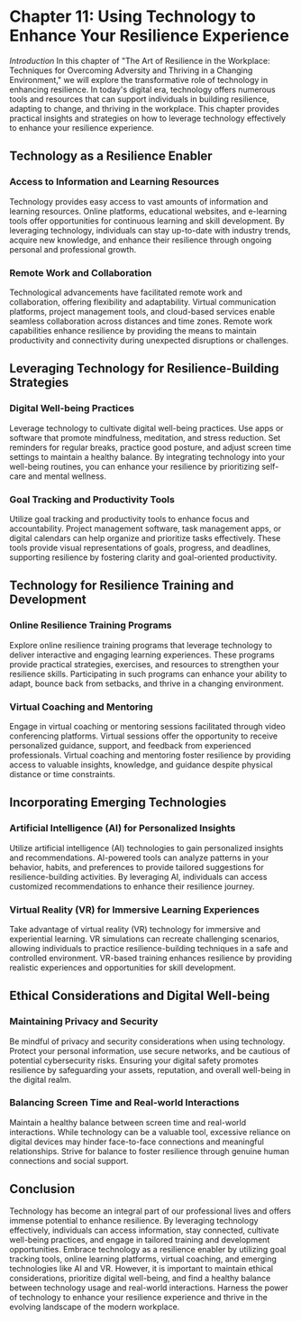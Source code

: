 Chapter 11: Using Technology to Enhance Your Resilience Experience
==================================================================

*Introduction* In this chapter of "The Art of Resilience in the Workplace: Techniques for Overcoming Adversity and Thriving in a Changing Environment," we will explore the transformative role of technology in enhancing resilience. In today's digital era, technology offers numerous tools and resources that can support individuals in building resilience, adapting to change, and thriving in the workplace. This chapter provides practical insights and strategies on how to leverage technology effectively to enhance your resilience experience.

Technology as a Resilience Enabler
----------------------------------

### Access to Information and Learning Resources

Technology provides easy access to vast amounts of information and learning resources. Online platforms, educational websites, and e-learning tools offer opportunities for continuous learning and skill development. By leveraging technology, individuals can stay up-to-date with industry trends, acquire new knowledge, and enhance their resilience through ongoing personal and professional growth.

### Remote Work and Collaboration

Technological advancements have facilitated remote work and collaboration, offering flexibility and adaptability. Virtual communication platforms, project management tools, and cloud-based services enable seamless collaboration across distances and time zones. Remote work capabilities enhance resilience by providing the means to maintain productivity and connectivity during unexpected disruptions or challenges.

Leveraging Technology for Resilience-Building Strategies
--------------------------------------------------------

### Digital Well-being Practices

Leverage technology to cultivate digital well-being practices. Use apps or software that promote mindfulness, meditation, and stress reduction. Set reminders for regular breaks, practice good posture, and adjust screen time settings to maintain a healthy balance. By integrating technology into your well-being routines, you can enhance your resilience by prioritizing self-care and mental wellness.

### Goal Tracking and Productivity Tools

Utilize goal tracking and productivity tools to enhance focus and accountability. Project management software, task management apps, or digital calendars can help organize and prioritize tasks effectively. These tools provide visual representations of goals, progress, and deadlines, supporting resilience by fostering clarity and goal-oriented productivity.

Technology for Resilience Training and Development
--------------------------------------------------

### Online Resilience Training Programs

Explore online resilience training programs that leverage technology to deliver interactive and engaging learning experiences. These programs provide practical strategies, exercises, and resources to strengthen your resilience skills. Participating in such programs can enhance your ability to adapt, bounce back from setbacks, and thrive in a changing environment.

### Virtual Coaching and Mentoring

Engage in virtual coaching or mentoring sessions facilitated through video conferencing platforms. Virtual sessions offer the opportunity to receive personalized guidance, support, and feedback from experienced professionals. Virtual coaching and mentoring foster resilience by providing access to valuable insights, knowledge, and guidance despite physical distance or time constraints.

Incorporating Emerging Technologies
-----------------------------------

### Artificial Intelligence (AI) for Personalized Insights

Utilize artificial intelligence (AI) technologies to gain personalized insights and recommendations. AI-powered tools can analyze patterns in your behavior, habits, and preferences to provide tailored suggestions for resilience-building activities. By leveraging AI, individuals can access customized recommendations to enhance their resilience journey.

### Virtual Reality (VR) for Immersive Learning Experiences

Take advantage of virtual reality (VR) technology for immersive and experiential learning. VR simulations can recreate challenging scenarios, allowing individuals to practice resilience-building techniques in a safe and controlled environment. VR-based training enhances resilience by providing realistic experiences and opportunities for skill development.

Ethical Considerations and Digital Well-being
---------------------------------------------

### Maintaining Privacy and Security

Be mindful of privacy and security considerations when using technology. Protect your personal information, use secure networks, and be cautious of potential cybersecurity risks. Ensuring your digital safety promotes resilience by safeguarding your assets, reputation, and overall well-being in the digital realm.

### Balancing Screen Time and Real-world Interactions

Maintain a healthy balance between screen time and real-world interactions. While technology can be a valuable tool, excessive reliance on digital devices may hinder face-to-face connections and meaningful relationships. Strive for balance to foster resilience through genuine human connections and social support.

Conclusion
----------

Technology has become an integral part of our professional lives and offers immense potential to enhance resilience. By leveraging technology effectively, individuals can access information, stay connected, cultivate well-being practices, and engage in tailored training and development opportunities. Embrace technology as a resilience enabler by utilizing goal tracking tools, online learning platforms, virtual coaching, and emerging technologies like AI and VR. However, it is important to maintain ethical considerations, prioritize digital well-being, and find a healthy balance between technology usage and real-world interactions. Harness the power of technology to enhance your resilience experience and thrive in the evolving landscape of the modern workplace.
